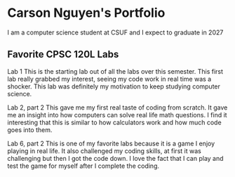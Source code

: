 # Carson Nguyen's Portfolio

I am a computer science student at CSUF and I expect to graduate in 2027

## Favorite CPSC 120L Labs
Lab 1 
This is the starting lab out of all the labs over this semester. This first lab really grabbed my interest, seeing my code work in real time was a shocker. This lab was definitely my motivation to keep studying computer science. 


Lab 2, part 2
This gave me my first real taste of coding from scratch. It gave me an insight into how computers can solve real life math questions. I find it interesting that this is similar to how calculators work and how much code goes into them.


Lab 6, part 2
This is one of my favorite labs because it is a game I enjoy playing in real life. It also challenged my coding skills, at first it was challenging but then I got the code down. I love the fact that I can play and test the game for myself after I complete the coding. 
